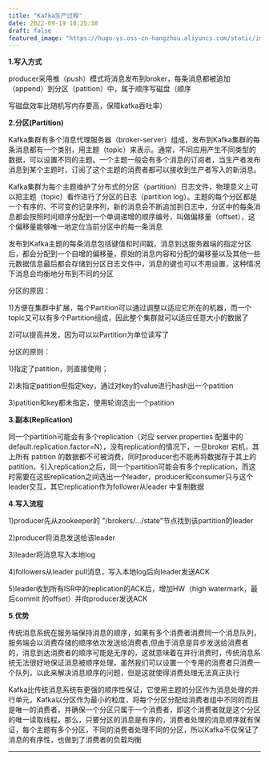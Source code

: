 ```yaml
---
title: "Kafka生产过程"
date: 2022-09-19 18:25:38
draft: false
featured_image: "https://hugo-ys.oss-cn-hangzhou.aliyuncs.com/static/img/kafka.png"
---
```

**1.写入方式**

producer采用推（push）模式将消息发布到broker，每条消息都被追加（append）到分区（patition）中，属于顺序写磁盘（顺序

写磁盘效率比随机写内存要高，保障kafka吞吐率）

**2.分区(Partition)**

Kafka集群有多个消息代理服务器（broker-server）组成，发布到Kafka集群的每条消息都有一个类别，用主题（topic）来表示。通常，不同应用产生不同类型的数据，可以设置不同的主题。一个主题一般会有多个消息的订阅者，当生产者发布消息到某个主题时，订阅了这个主题的消费者都可以接收到生产者写入的新消息。

Kafka集群为每个主题维护了分布式的分区（partition）日志文件，物理意义上可以把主题（topic）看作进行了分区的日志（partition log）。主题的每个分区都是一个有序的、不可变的记录序列，新的消息会不断追加到日志中，分区中的每条消息都会按照时间顺序分配到一个单调递增的顺序编号，叫做偏移量（offset），这个偏移量能够唯一地定位当前分区中的每一条消息

发布到Kafka主题的每条消息包括键值和时间戳，消息到达服务器端的指定分区后，都会分配到一个自增的偏移量，原始的消息内容和分配的偏移量以及其他一些元数据信息最后都会存储到分区日志文件中，消息的键也可以不用设置，这种情况下消息会均衡地分布到不同的分区

分区的原因：

1)方便在集群中扩展，每个Partition可以通过调整以适应它所在的机器，而一个topic又可以有多个Partition组成，因此整个集群就可以适应任意大小的数据了

2)可以提高并发，因为可以以Partition为单位读写了

分区的原则：

1)指定了patition，则直接使用；

2)未指定patition但指定key，通过对key的value进行hash出一个patition

3)patition和key都未指定，使用轮询选出一个patition

**3.副本(Replication)**

同一个partition可能会有多个replication（对应 server.properties 配置中的 default.replication.factor=N），没有replication的情况下，一旦broker 宕机，其上所有 patition 的数据都不可被消费，同时producer也不能再将数据存于其上的patition，引入replication之后，同一个partition可能会有多个replication，而这时需要在这些replication之间选出一个leader，producer和consumer只与这个leader交互，其它replication作为follower从leader 中复制数据

**4.写入流程**

1)producer先从zookeeper的 "/brokers/.../state"节点找到该partition的leader

2)producer将消息发送给该leader

3)leader将消息写入本地log

4)followers从leader pull消息，写入本地log后向leader发送ACK

5)leader收到所有ISR中的replication的ACK后，增加HW（high watermark，最后commit 的offset）并向producer发送ACK

**5.优势**

传统消息系统在服务端保持消息的顺序，如果有多个消费者消费同一个消息队列，服务端会以消费存储的顺序依次发送给消费者,但由于消息是异步发送给消费者的，消息到达消费者的顺序可能是无序的，这就意味着在并行消费时，传统消息系统无法很好地保证消息被顺序处理，虽然我们可以设置一个专用的消费者只消费一个队列，以此来解决消息顺序的问题，但是这就使得消费处理无法真正执行

Kafka比传统消息系统有更强的顺序性保证，它使用主题的分区作为消息处理的并行单元，Kafka以分区作为最小的粒度，将每个分区分配给消费者组中不同的而且是唯一的消费者，并确保一个分区只属于一个消费者，即这个消费者就是这个分区的唯一读取线程。那么，只要分区的消息是有序的，消费者处理的消息顺序就有保证，每个主题有多个分区，不同的消费者处理不同的分区，所以Kafka不仅保证了消息的有序性，也做到了消费者的负载均衡

****